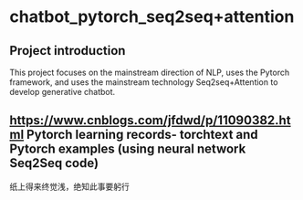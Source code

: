 # chatbot_pytorch_seq2seq+attention

## Project introduction

This project focuses on the mainstream direction of NLP, uses the Pytorch framework, and uses the mainstream technology Seq2seq+Attention to develop generative chatbot.


## https://www.cnblogs.com/jfdwd/p/11090382.html  Pytorch learning records- torchtext and Pytorch examples (using neural network Seq2Seq code)

纸上得来终觉浅，绝知此事要躬行
